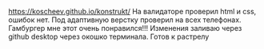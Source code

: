 https://koscheev.github.io/konstrukt/
На валидаторе проверил html и css, ошибок нет. Под адаптивную верстку проверил на всех телефонах. Гамбургер мне этот очень понравился!!! Изменения заливаю через github desktop через окошко терминала. Готов к растрелу
